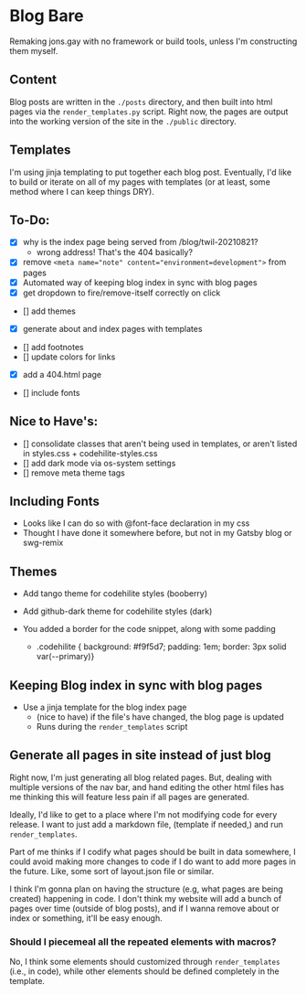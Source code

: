 # Blog Bare

Remaking jons.gay with no framework or build tools, unless I'm constructing them myself.

## Content

Blog posts are written in the `./posts` directory, and then built into html pages via the `render_templates.py` script. Right now, the pages are output into the working version of the site in the `./public` directory.

## Templates

I'm using jinja templating to put together each blog post. Eventually, I'd like to build or iterate on all of my pages with templates (or at least, some method where I can keep things DRY).

## To-Do:

- [x] why is the index page being served from /blog/twil-20210821?
  - wrong address! That's the 404 basically?
- [x] remove `<meta name="note" content="environment=development">` from pages
- [x] Automated way of keeping blog index in sync with blog pages
- [x] get dropdown to fire/remove-itself correctly on click
- [] add themes
- [x] generate about and index pages with templates
- [] add footnotes
- [] update colors for links
- [x] add a 404.html page
- [] include fonts

## Nice to Have's:

- [] consolidate classes that aren't being used in templates, or aren't listed in styles.css + codehilite-styles.css
- [] add dark mode via os-system settings
- [] remove meta theme tags

## Including Fonts

- Looks like I can do so with @font-face declaration in my css
- Thought I have done it somewhere before, but not in my Gatsby blog or swg-remix

## Themes

- Add tango theme for codehilite styles (booberry)
- Add github-dark theme for codehilite styles (dark)

- You added a border for the code snippet, along with some padding
  - .codehilite { background: #f9f5d7; padding: 1em; border: 3px solid var(--primary)}

## Keeping Blog index in sync with blog pages

- Use a jinja template for the blog index page
  - (nice to have) if the file's have changed, the blog page is updated
  - Runs during the `render_templates` script

## Generate all pages in site instead of just blog

Right now, I'm just generating all blog related pages. But, dealing with multiple versions of the nav bar, and hand editing the other html files has me thinking this will feature less pain if all pages are generated.

Ideally, I'd like to get to a place where I'm not modifying code for every release. I want to just add a markdown file, (template if needed,) and run `render_templates`.

Part of me thinks if I codify what pages should be built in data somewhere, I could avoid making more changes to code if I do want to add more pages in the future. Like, some sort of layout.json file or similar.

I think I'm gonna plan on having the structure (e.g, what pages are being created) happening in code. I don't think my website will add a bunch of pages over time (outside of blog posts), and if I wanna remove about or index or something, it'll be easy enough.

### Should I piecemeal all the repeated elements with macros?

No, I think some elements should customized through `render_templates` (i.e., in code), while other elements should be defined completely in the template.
